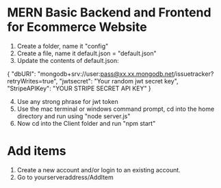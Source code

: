 ﻿# MERN Basic Backend and Frontend for Ecommerce Website
 1. Create a folder, name it "config"
 2. Create a file, name it default.json = "default.json"
 3. Update the contents of default.json:
       
{
    "dbURI": "mongodb+srv://user:pass@xx.xx.mongodb.net/issuetracker?retryWrites=true",
    "jwtsecret": "Your random jwt secret key",
    "StripeAPIKey": "YOUR STRIPE SECRET API KEY"
}

 4. Use any strong phrase for jwt token
 5. Use the mac terminal or windows command prompt, cd into the home directory and run using "node server.js"
 6. Now cd into the Client folder and run "npm start"


# Add items
1. Create a new account and/or login to an existing account.
2. Go to yourserveraddress/AddItem

